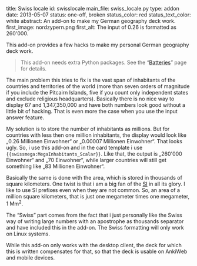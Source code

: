title: Swiss locale
id: swisslocale
main_file: swiss_locale.py
type: addon
date: 2013-05-07
status: one-off, broken
status_color: red
status_text_color: white
abstract: An add-on to make my German geography deck work.
first_image: nordzypern.png
first_alt: The input of 0.26 is formatted as 260'000.

This add-on provides a few hacks to make my personal German geography
deck work.

<blockquote class="nb">
This add-on needs extra Python packages. See the
“<a href="Batteries.html">Batteries</a>” page for details.
</blockquote>

The main problem this tries to fix is the vast span of inhabitants of
the countries and territories of the world (more than seven orders of
magnitude if you include the Pitcairn Islands, five if you count only
independent states and exclude religious headquarters). Basically there is no
nice way to display 67 and 1,347,350,000 and have both numbers look
good without a little bit of hacking. That is even more the case when
you use the input answer feature.

My solution is to store the number of inhabitants as millions. But
for countries with less then one million inhabitants, the display
would look like „0.26 Millionen Einwohner“ or „0.00007 Millionen
Einwohner“. That looks ugly. So, i use this add-on and in the card
template i use `{{swissmega:MegaInhabitants_Scalar}}`. Like that, the
output is  „260'000 Einwohner“ and „70 Einwohner“, while larger
countries will still get something like „83 Millionen Einwohner“.

Basically the same is done with the area, which is stored in thousands
of square kilometers. One twist is that i am a big fan of the
[SI](http://en.wikipedia.org/wiki/International_System_of_Units) in
all its glory. I like to use SI prefixes even when they are not
common. So, an area of a million square kilometers, that is just one
megameter times one megameter, 1 Mm<sup>2</sup>.

The “Swiss” part comes from the fact that i just personally like the
Swiss way of writing large numbers with an apostrophe as thousands
separator and have included this in the add-on. The Swiss formatting
will only work on Linux systems.

While this add-on only works with the desktop client, the deck for
which this is written compensates for that, so that the deck is
usable on AnkiWeb and mobile devices.
